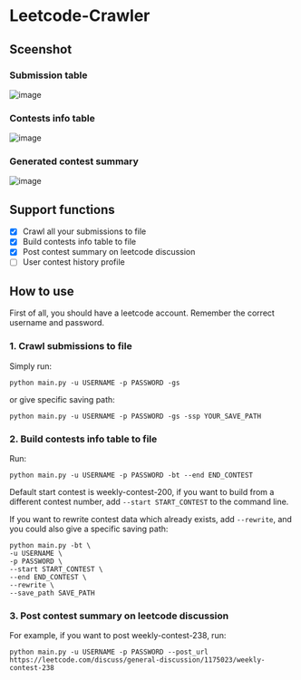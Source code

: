 # Leetcode-Crawler


## Sceenshot

### Submission table

![image](https://user-images.githubusercontent.com/37525190/116203267-17a71880-a76e-11eb-80e8-6a6eb3bd526b.png)

### Contests info table

![image](https://user-images.githubusercontent.com/37525190/116203508-58069680-a76e-11eb-8907-6df45eb0469a.png)

### Generated contest summary

![image](https://user-images.githubusercontent.com/37525190/116203728-956b2400-a76e-11eb-9496-516efdd406aa.png)


## Support functions

- [x] Crawl all your submissions to file
- [x] Build contests info table to file
- [x] Post contest summary on leetcode discussion
- [ ] User contest history profile

## How to use

First of all, you should have a leetcode account. Remember the correct username and password.

### 1. Crawl submissions to file

Simply run:

```shell
python main.py -u USERNAME -p PASSWORD -gs
```

or give specific saving path:

```shell
python main.py -u USERNAME -p PASSWORD -gs -ssp YOUR_SAVE_PATH
```

### 2. Build contests info table to file

Run:

```shell
python main.py -u USERNAME -p PASSWORD -bt --end END_CONTEST
```

Default start contest is weekly-contest-200, if you want to build from a different contest number, add `--start START_CONTEST` to the command line.

If you want to rewrite contest data which already exists, add `--rewrite`, and you could also give a specific saving path:

```shell
python main.py -bt \
-u USERNAME \
-p PASSWORD \
--start START_CONTEST \
--end END_CONTEST \
--rewrite \
--save_path SAVE_PATH
```

### 3. Post contest summary on leetcode discussion

For example, if you want to post weekly-contest-238, run:

```shell
python main.py -u USERNAME -p PASSWORD --post_url https://leetcode.com/discuss/general-discussion/1175023/weekly-contest-238
```
